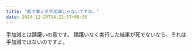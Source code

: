 ```yaml
---
title: "殺す事こそ手加減じゃないですか。"
date: 2024-12-20T14:22:57+09:00
---
```

手加減とは躊躇いの意です。
躊躇いなく実行した結果が死でないなら、それは手加減ではないのですよ。
